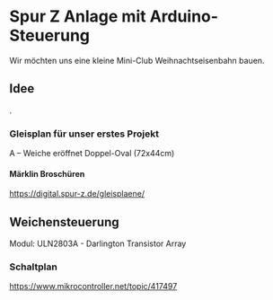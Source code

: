 # Spur Z Anlage mit Arduino-Steuerung
Wir möchten uns eine kleine Mini-Club Weihnachtseisenbahn bauen.

## Idee

.

### Gleisplan für unser erstes Projekt

A – Weiche eröffnet Doppel-Oval (72x44cm)

#### Märklin Broschüren

https://digital.spur-z.de/gleisplaene/




## Weichensteuerung
Modul: ULN2803A - Darlington Transistor Array

### Schaltplan
https://www.mikrocontroller.net/topic/417497
